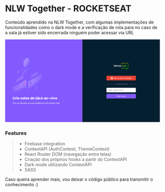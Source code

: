 # NLW Together - ROCKETSEAT
Conteúdo aprendido na NLW Together, com algumas implementações de funcionalidades como o dark mode e a verificação de rota para no caso de a sala já estiver sido encerrada ninguém poder acessar via URL

<div>
  <img src="src/assets/images_readme/home_dark_mode.png" alt="Dark mode" />
</div>

### Features
>- Firebase integration
>- ContextAPI (AuthContext, ThemeContext)
>- React Router DOM (navegação entre telas)
>- Criação dos próprios hooks a partir do ContextAPI
>- Dark mode utilizando ContextAPI
>- SASS

Caso queira aprender mais, vou deixar o código público para transmitir o conhecimento :)
